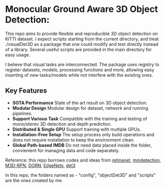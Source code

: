 # Monocular Ground Aware 3D Object Detection:

This repo aims to provide flexible and reproducible  3D object detection on KITTI dataset. I expect scripts starting from the current directory, and treat ./visualDet3D as a package that one could modify and test directly instead of a library. Several useful scripts are provided in the main directory for easy usage.

I believe that visual tasks are interconnected. 
The package uses registry to register datasets, models, processing functions and more, allowing easy inserting of new tasks/models while not interfere with the existing ones.



## Key Features

- **SOTA Performance** State of the art result on  3D object detection.
- **Modular Design** Modular design for dataset, network and running pipelines.
- **Support Various Task** Compatible with the training and testing of mono/stereo 3D detection and depth prediction.
- **Distributed & Single GPU** Support training with multiple GPUs.
- **Installation-Free Setup** The setup process only build operations and does not require installation to keep the environment clean.
- **Global Path-based IMDB** Do not need data placed inside the folder, convienient for managing data and code separately.



Reference: this repo borrows codes and ideas from [retinanet](https://github.com/yhenon/pytorch-retinanet),
[mmdetection](https://github.com/open-mmlab/mmdetection),
[M3D-RPN](https://github.com/garrickbrazil/M3D-RPN),
[DORN](https://github.com/dontLoveBugs/SupervisedDepthPrediction),
[EdgeNets](https://github.com/sacmehta/EdgeNets),
[det3](https://github.com/pyun-ram/FL3D)


In this repo, the folders named as - "config", "objectDet3D" and "scripts" are the ones created by me.
